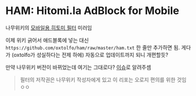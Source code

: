 # HAM: Hitomi.la AdBlock for Mobile

나무위키의 [모바일용 히토미 필터](https://namu.wiki/w/Hitomi.la#s-3.2) 미러임

이제 위키 긁어서 애드블록에 넣는 대신 `https://github.com/oxtolfo/ham/raw/master/ham.txt` 한 줄만 추가하면 됨. 게다가 (oxtolfo가 성실하다는 전제 하에) 자동으로 업데이트까지 되니 개편할듯? 

만약 나무위키 버전이 바뀌었는데 여기는 그대로다? [이슈](https://github.com/oxtolfo/ham/issues)로 알려주셈

> 필터의 저작권은 나무위키 작성자에게 있고 이 리포는 오로지 편의를 위한 것임 ㅇㅇ
